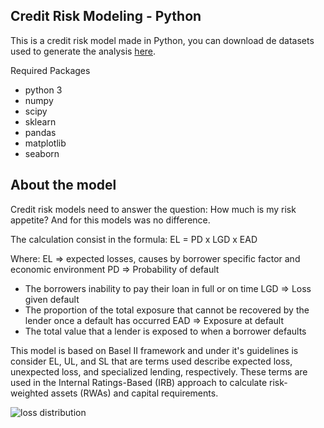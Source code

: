 ## Credit Risk Modeling - Python

This is a credit risk model made in Python, you can download de datasets used to generate the analysis [here](https://drive.google.com/drive/folders/1IM7wfiwvzlngdyyr-L7Dafdk7oXZZBgN?usp=sharing).

Required Packages
- python 3
- numpy
- scipy
- sklearn
- pandas
- matplotlib
- seaborn

## About the model

Credit risk models need to answer the question: How much is my risk appetite? And for this models was no difference.

The calculation consist in the formula:
EL = PD x LGD x EAD

Where:
EL ⇒ expected losses, causes by borrower specific factor and economic environment
PD ⇒ Probability of default
- The borrowers inability to pay their loan in full or on time
LGD ⇒ Loss given default
- The proportion of the total exposure that cannot be recovered by the lender once a default has occurred
EAD ⇒ Exposure at default
- The total value that a lender is exposed to when a borrower defaults

This model is based on Basel II framework and under it's guidelines is consider EL, UL, and SL that are terms used describe expected loss, unexpected loss, and specialized lending, respectively. These terms are used in the Internal Ratings-Based (IRB) approach to calculate risk-weighted assets (RWAs) and capital requirements.

![loss distribution](P_loss.png)

